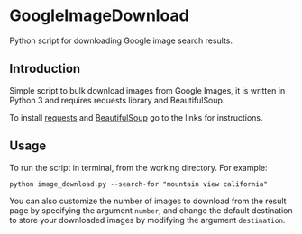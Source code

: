 # GoogleImageDownload
Python script for downloading Google image search results.

## Introduction
Simple script to bulk download images from Google Images, it is written in Python 3 and requires requests library and BeautifulSoup.

To install [requests](http://docs.python-requests.org/en/master/user/install/#install) and [BeautifulSoup](https://www.crummy.com/software/BeautifulSoup/bs4/doc/#installing-beautiful-soup) go to the links for instructions.

## Usage
To run the script in terminal, from the working directory.
For example:
```commandline
python image_download.py --search-for "mountain view california"
```
You can also customize the number of images to download from the result page by specifying the argument `number`, and change the default destination to store your downloaded images by modifying the argument `destination`.
